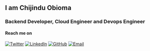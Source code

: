 ## I am Chijindu Obioma



### Backend Developer, Cloud Engineer and Devops Engineer

#### Reach me on

[![Twitter](https://img.shields.io/badge/Twitter-@chijinduobioma?style=flat&logo=twitter&logoColor=white)](https://x.com/ChijinduObioma/)
[![LinkedIn](https://img.shields.io/badge/LinkedIn-Chijindu-obioma-blue?style=flat&logo=linkedin&logoColor=white)](https://www.linkedin.com/in/chijindu-obioma-48a129151/)
[![GitHub](https://img.shields.io/badge/GitHub-obikiel-yellow?style=flat&logo=github&logoColor=white)](https://github.com/obikiel)
[![Email](https://img.shields.io/badge/Email-ezekielobiomachi1@gmail.com-blue?style=flat&logo=gmail&logoColor=white)](mailto:ezekielobiomachi1@gmail.com)





<!--
**obikiel/obikiel** is a ✨ _special_ ✨ repository because its `README.md` (this file) appears on your GitHub profile.

Here are some ideas to get you started:

- 🔭 I’m currently working on ...
- 🌱 I’m currently learning ...
- 👯 I’m looking to collaborate on ...
- 🤔 I’m looking for help with ...
- 💬 Ask me about ...
- 📫 How to reach me: ...
- 😄 Pronouns: ...
- ⚡ Fun fact: ...
-->
